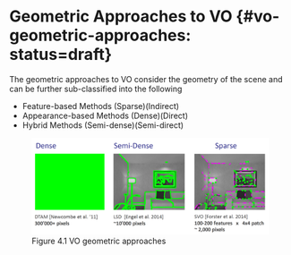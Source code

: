 # Geometric Approaches to VO {#vo-geometric-approaches: status=draft}

The geometric approaches to VO consider the geometry of the scene and can be further sub-classified into the following 

* Feature-based Methods    (Sparse)(Indirect)
* Appearance-based Methods  (Dense)(Direct)
* Hybrid Methods          (Semi-dense)(Semi-direct)

<figure class="stretch">
<img src="figures/vo_geometric.png"/>
<figcaption>Figure 4.1 VO geometric approaches </figcaption>
</figure>
